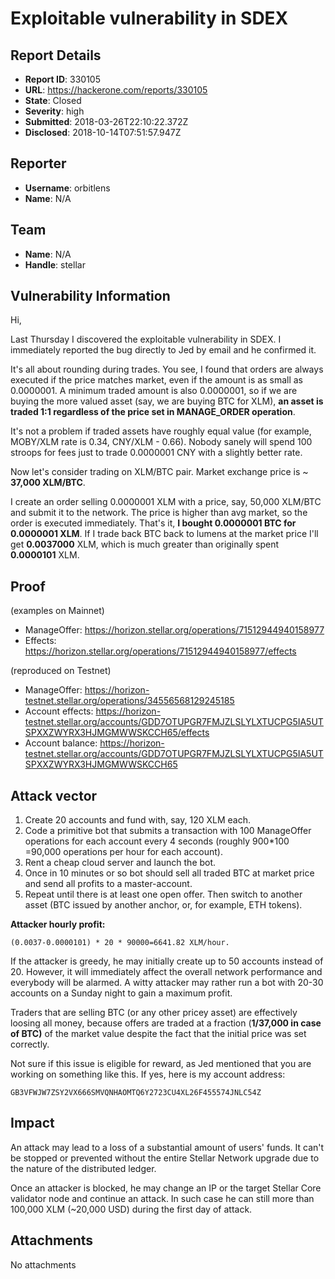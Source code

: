 # Exploitable vulnerability in SDEX

## Report Details
- **Report ID**: 330105
- **URL**: https://hackerone.com/reports/330105
- **State**: Closed
- **Severity**: high
- **Submitted**: 2018-03-26T22:10:22.372Z
- **Disclosed**: 2018-10-14T07:51:57.947Z

## Reporter
- **Username**: orbitlens
- **Name**: N/A

## Team
- **Name**: N/A
- **Handle**: stellar

## Vulnerability Information
Hi,

Last Thursday I discovered the exploitable vulnerability in SDEX. I immediately reported the bug directly to Jed by email and he confirmed it.  

It's all about rounding during trades. You see, I found that orders are always executed if the price matches market, even if the amount is as small as 0.0000001. A minimum traded amount is also 0.0000001, so if we are buying the more valued asset (say, we are buying BTC for XLM), **an asset is traded 1:1 regardless of the price set in MANAGE_ORDER operation**.

It's not a problem if traded assets have roughly equal value (for example, MOBY/XLM rate is 0.34, CNY/XLM - 0.66). Nobody sanely will spend 100 stroops for fees just to trade 0.0000001 CNY with a slightly better rate.  

Now let's consider trading on XLM/BTC pair. Market exchange price is ~ **37,000 XLM/BTC**.  

I create an order selling 0.0000001 XLM with a price, say, 50,000 XLM/BTC and submit it to the network. The price is higher than avg market, so the order is executed immediately. That's it, **I bought 0.0000001 BTC for 0.0000001 XLM**. If I trade back BTC back to lumens at the market price I'll get **0.0037000** XLM, which is much greater than originally spent **0.0000101** XLM.  

## Proof

(examples on Mainnet)  

- ManageOffer: https://horizon.stellar.org/operations/71512944940158977
- Effects: https://horizon.stellar.org/operations/71512944940158977/effects
  
(reproduced on Testnet) 

- ManageOffer: https://horizon-testnet.stellar.org/operations/34556568129245185
- Account effects: https://horizon-testnet.stellar.org/accounts/GDD7OTUPGR7FMJZLSLYLXTUCPG5IA5UTSPXXZWYRX3HJMGMWWSKCCH65/effects
- Account balance: https://horizon-testnet.stellar.org/accounts/GDD7OTUPGR7FMJZLSLYLXTUCPG5IA5UTSPXXZWYRX3HJMGMWWSKCCH65

## Attack vector

1. Create 20 accounts and fund with, say, 120 XLM each.
2. Code a primitive bot that submits a transaction with 100 ManageOffer operations for each account every 4 seconds (roughly 900\*100 =90,000 operations per hour for each account).
3. Rent a cheap cloud server and launch the bot.
4. Once in 10 minutes or so bot should sell all traded BTC at market price and send all profits to a master-account.
5. Repeat until there is at least one open offer. Then switch to another asset (BTC issued by another anchor, or, for example, ETH tokens).

**Attacker hourly profit:**

`(0.0037-0.0000101) * 20 * 90000=6641.82 XLM/hour.`

If the attacker is greedy, he may initially create up to 50 accounts instead of 20. However, it will immediately affect the overall network performance and everybody will be alarmed. A witty attacker may rather run a bot with 20-30 accounts on a Sunday night to gain a maximum profit.&nbsp;

Traders that are selling BTC (or any other pricey asset) are effectively loosing all money, because offers are traded at a fraction (**1/37,000 in case of BTC)** of the market value despite the fact that the initial price was set correctly.

Not sure if this issue is eligible for reward, as Jed mentioned that you are working on something like this. If yes, here is my account address:

`GB3VFWJW7ZSY2VX666SMVQNHAOMTQ6Y2723CU4XL26F455574JNLC54Z`

## Impact

An attack may lead to a loss of a substantial amount of users' funds. It can't be stopped or prevented without the entire Stellar Network upgrade due to the nature of the distributed ledger. 

Once an attacker is blocked, he may change an IP or the target Stellar Core validator node and continue an attack. In such case he can still more than 100,000 XLM (~20,000 USD) during the first day of attack.

## Attachments
No attachments
